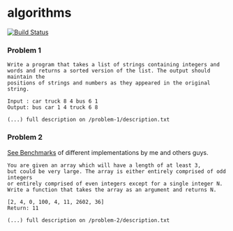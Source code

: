 # algorithms
[![Build Status](https://travis-ci.org/AndreiRegiani/algorithms.svg?branch=master)](https://travis-ci.org/AndreiRegiani/algorithms)

### Problem 1
```
Write a program that takes a list of strings containing integers and
words and returns a sorted version of the list. The output should maintain the
positions of strings and numbers as they appeared in the original string.

Input : car truck 8 4 bus 6 1
Output: bus car 1 4 truck 6 8

(...) full description on /problem-1/description.txt
```

### Problem 2
[See Benchmarks](https://github.com/Hackermen/python-experiments/blob/master/benchmark-1.py) of different implementations by me and others guys.
```
You are given an array which will have a length of at least 3,
but could be very large. The array is either entirely comprised of odd integers
or entirely comprised of even integers except for a single integer N.
Write a function that takes the array as an argument and returns N.

[2, 4, 0, 100, 4, 11, 2602, 36]
Return: 11

(...) full description on /problem-2/description.txt
```
